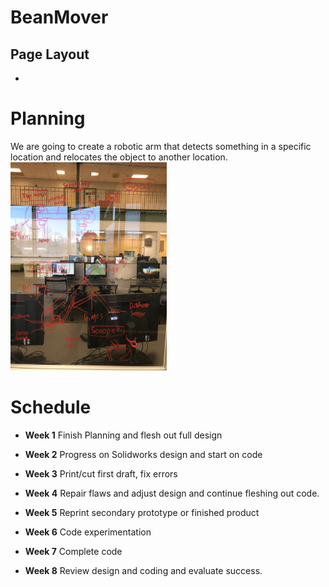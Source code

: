# BeanMover

## Page Layout

-

# Planning 

We are going to create a robotic arm that detects something in a specific location and relocates the object to another location. 
<img src="images/planning.JPG" width="250">
# Schedule

- **Week 1**
Finish Planning and flesh out full design

- **Week 2**
Progress on Solidworks design and start on code

- **Week 3**
Print/cut first draft, fix errors

- **Week 4**
Repair flaws and adjust design and continue fleshing out code.

- **Week 5**
Reprint secondary prototype or finished product

- **Week 6**
Code experimentation

- **Week 7**
Complete code

- **Week 8**
Review design and coding and evaluate success. 
